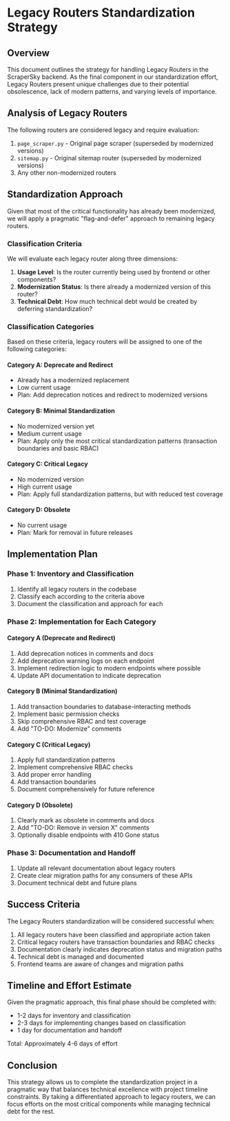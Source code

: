# Legacy Routers Standardization Strategy

## Overview

This document outlines the strategy for handling Legacy Routers in the ScraperSky backend. As the final component in our standardization effort, Legacy Routers present unique challenges due to their potential obsolescence, lack of modern patterns, and varying levels of importance.

## Analysis of Legacy Routers

The following routers are considered legacy and require evaluation:

1. `page_scraper.py` - Original page scraper (superseded by modernized versions)
2. `sitemap.py` - Original sitemap router (superseded by modernized versions)
3. Any other non-modernized routers

## Standardization Approach

Given that most of the critical functionality has already been modernized, we will apply a pragmatic "flag-and-defer" approach to remaining legacy routers.

### Classification Criteria

We will evaluate each legacy router along three dimensions:

1. **Usage Level**: Is the router currently being used by frontend or other components?
2. **Modernization Status**: Is there already a modernized version of this router?
3. **Technical Debt**: How much technical debt would be created by deferring standardization?

### Classification Categories

Based on these criteria, legacy routers will be assigned to one of the following categories:

#### Category A: Deprecate and Redirect
- Already has a modernized replacement
- Low current usage
- Plan: Add deprecation notices and redirect to modernized versions

#### Category B: Minimal Standardization
- No modernized version yet
- Medium current usage
- Plan: Apply only the most critical standardization patterns (transaction boundaries and basic RBAC)

#### Category C: Critical Legacy
- No modernized version
- High current usage
- Plan: Apply full standardization patterns, but with reduced test coverage

#### Category D: Obsolete
- No current usage
- Plan: Mark for removal in future releases

## Implementation Plan

### Phase 1: Inventory and Classification

1. Identify all legacy routers in the codebase
2. Classify each according to the criteria above
3. Document the classification and approach for each

### Phase 2: Implementation for Each Category

#### Category A (Deprecate and Redirect)
1. Add deprecation notices in comments and docs
2. Add deprecation warning logs on each endpoint
3. Implement redirection logic to modern endpoints where possible
4. Update API documentation to indicate deprecation

#### Category B (Minimal Standardization)
1. Add transaction boundaries to database-interacting methods
2. Implement basic permission checks
3. Skip comprehensive RBAC and test coverage
4. Add "TO-DO: Modernize" comments

#### Category C (Critical Legacy)
1. Apply full standardization patterns
2. Implement comprehensive RBAC checks
3. Add proper error handling
4. Add transaction boundaries
5. Document comprehensively for future reference

#### Category D (Obsolete)
1. Clearly mark as obsolete in comments and docs
2. Add "TO-DO: Remove in version X" comments
3. Optionally disable endpoints with 410 Gone status

### Phase 3: Documentation and Handoff

1. Update all relevant documentation about legacy routers
2. Create clear migration paths for any consumers of these APIs
3. Document technical debt and future plans

## Success Criteria

The Legacy Routers standardization will be considered successful when:

1. All legacy routers have been classified and appropriate action taken
2. Critical legacy routers have transaction boundaries and RBAC checks
3. Documentation clearly indicates deprecation status and migration paths
4. Technical debt is managed and documented
5. Frontend teams are aware of changes and migration paths

## Timeline and Effort Estimate

Given the pragmatic approach, this final phase should be completed with:

- 1-2 days for inventory and classification
- 2-3 days for implementing changes based on classification
- 1 day for documentation and handoff

Total: Approximately 4-6 days of effort

## Conclusion

This strategy allows us to complete the standardization project in a pragmatic way that balances technical excellence with project timeline constraints. By taking a differentiated approach to legacy routers, we can focus efforts on the most critical components while managing technical debt for the rest.
